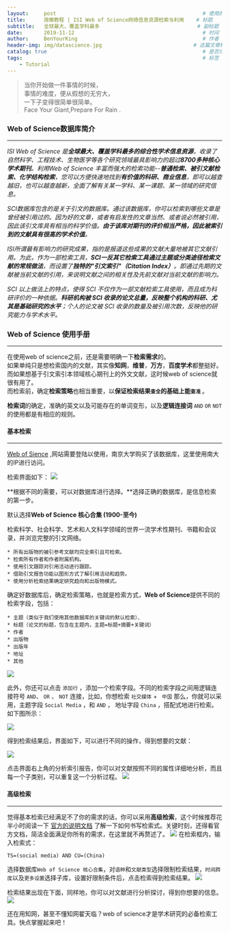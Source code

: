 ```yaml
---
layout:     post                                                # 使用的布局（不需要改）
title:      简懒教程 | ISI Web of Science网络信息资源检索与利用    # 标题 
subtitle:   全球最大、覆盖学科最多                                # 副标题
date:       2019-11-12                                          # 时间
author:     BenYourKing                                         # 作者
header-img: img/datascience.jpg                              # 这篇文章标题背景图片
catalog: true                                                   # 是否归档
tags:                                                           # 标签
    - Tutorial
---
```

       
       
> 当你开始做一件事情的时候，         
> 事情的难度，便从假想的无穷大，         
> 一下子变得很简单很简单。          
> Face Your Giant,Prepare For Rain .
          
           
### Web of Science数据库简介
***************************

_ISI Web of Science 是**全球最大、覆盖学科最多的综合性学术信息资源**，收录了自然科学、工程技术、生物医学等各个研究领域最具影响力的超过**8700多种核心学术期刊**。利用Web of Science 丰富而强大的检索功能--**普通检索、被引文献检索、化学结构检索**，您可以方便快速地找到**有价值的科研、商业信息**，即可以越查越旧，也可以越查越新，全面了解有关某一学科、某一课题、某一领域的研究信息。_       
     
_SCI数据库包含的是关于引文的数据库。通过该数据库，你可以检索到哪些文章是曾经被引用过的。因为好的文章，或者有启发性的文章当然、或者说必然被引用，因此该引文库具有相当的科学价值。**由于该库对期刊的评价相当严格，因此被索引到的文献具有很高的学术价值**。_

_ISI所谓最有影响力的研究成果，指的是报道这些成果的文献大量地被其它文献引用。为此，作为一部检索工具，**SCI一反其它检索工具通过主题或分类途径检索文献的常规做法**，而设置了**独特的"引文索引"（Citation Index）**。即通过先期的文献被当前文献的引用，来说明文献之间的相关性及先前文献对当前文献的影响力。_ 
    
_SCI 以上做法上的特点，使得 SCI 不仅作为一部文献检索工具使用，而且成为科研评价的一种依据。**科研机构被 SCI 收录的论文总量，反映整个机构的科研、尤其是基础研究的水平**；个人的论文被 SCI 收录的数量及被引用次数，反映他的研究能力与学术水平。_      

### Web of Science 使用手册
***************************

在使用web of science之前，还是需要明确一下**检索需求**的。     
如果单纯只是想检索国内的文献，其实像**知网**，**维普**，**万方**，**百度学术**都整挺好。        
而如果想基于引文索引本领域核心期刊上的外文文献，这时候web of science就很有用了。    
而检索前，确定**检索策略**也相当重要，以<strong>保证检索结果`查全`的基础上能`查准` </strong>。     

**检索词**的确定，准确的英文以及可能存在的单词变形，以及**逻辑连接词** `AND`  `OR`  `NOT`的使用都是有相应的规则。          


#### 基本检索
*************
[Web of Sience](www.isiknowledge.com/) ,网站需要登陆以使用，南京大学购买了该数据库，这里使用南大的IP进行访问。      
    
检索界面如下：
![](https://ftp.bmp.ovh/imgs/2019/12/5c7f1a099518056c.png)

**根据不同的需要，可以对数据库进行选择。**选择正确的数据库，是信息检索的第一步。
        
默认选择**Web of Science 核心合集 (1900-至今)**    
    
检索科学、社会科学、艺术和人文科学领域的世界一流学术性期刊、书籍和会议录，并浏览完整的引文网络。    
        
```    
* 所有出版物的被引参考文献均完全索引且可检索。
* 检索所有作者和作者附属机构。
* 使用引文跟踪对引用活动进行跟踪。
* 借助引文报告功能以图形方式了解引用活动和趋势。
* 使用分析检索结果确定研究趋向和出版物模式。
```
确定好数据库后，确定检索策略，也就是检索方式，**Web of Science**提供不同的检索字段，包括：          
            
```
* 主题（类似于我们使用其他数据库的关键词的默认检索）、
* 标题（论文的标题，包含在主题内，主题=标题+摘要+关键词）
* 作者
* 出版物
* 出版年
* 地址
* 其他
```
        
![](https://ftp.bmp.ovh/imgs/2019/12/8fc020a05e445b73.png)

此外，你还可以点击 `添加行` ，添加一个检索字段。不同的检索字段之间用逻辑连接符号 `AND`、 `OR` 、 `NOT` 连接，比如，你想检索 ` 社交媒体 ` + ` 中国`
那么，你就可以采用，主题字段 `Social Media` ，和 `AND` ， 地址字段 `China` ，搭配式地进行检索。如下图所示：
        
![](https://ftp.bmp.ovh/imgs/2019/12/82463cb358778f05.png) 

得到检索结果后，界面如下，可以进行不同的操作，得到想要的文献：
    
![](https://ftp.bmp.ovh/imgs/2019/12/2b41e4e5fcbb5f38.png)

点击界面右上角的分析索引报告，你可以对文献按照不同的属性详细地分析，而且每一个子类别，可以重复这一个分析过程。
![](https://ftp.bmp.ovh/imgs/2019/12/8ed4829bfbcf9680.png)


#### 高级检索
*************
觉得基本检索已经满足不了你的需求的话，你可以采用**高级检索**，这个时候推荐花半小时阅读一下
[官方的说明文档](http://images.webofknowledge.com//WOKRS534DR1/help/zh_CN/WOK/contents.html)
了解一下如何书写检索式。关键时刻，还得看官方文档，简洁全面满足你所有的需求，在这里就不再赘述了。
![](https://ftp.bmp.ovh/imgs/2019/12/fd52ffd7b5b7d442.png)
在检索框内，输入检索式：        

```
TS=(social media) AND CU=(China)
```
选择数据库`Web of Science 核心合集`，对`语种`和`文献类型`选择限制检索结果，`时间跨度`以及`更多设置`选择子库，设置好限制条件后，点击检索得到检索结果。
![](https://ftp.bmp.ovh/imgs/2019/12/c6ec0c36f8ea4702.png)

检索结果出现在下面，同样地，你可以对文献进行分析探讨，得到你想要的信息。
![](https://ftp.bmp.ovh/imgs/2019/12/36ce645411faf364.png)


还在用知网，甚至不懂知网翟天临？web of science才是学术研究的必备检索工具。快点掌握起来吧！






